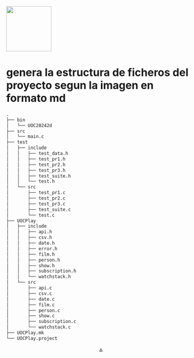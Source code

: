 <img src="https://r2cdn.perplexity.ai/pplx-full-logo-primary-dark%402x.png" class="logo" width="120"/>

# genera la estructura de ficheros del proyecto segun la imagen en formato md

```markdown
.
├── bin
│   └── UOC20242d
├── src
│   └── main.c
├── test
│   ├── include
│   │   ├── test_data.h
│   │   ├── test_pr1.h
│   │   ├── test_pr2.h
│   │   ├── test_pr3.h
│   │   ├── test_suite.h
│   │   └── test.h
│   └── src
│       ├── test_pr1.c
│       ├── test_pr2.c
│       ├── test_pr3.c
│       ├── test_suite.c
│       └── test.c
├── UOCPlay
│   ├── include
│   │   ├── api.h
│   │   ├── csv.h
│   │   ├── date.h
│   │   ├── error.h
│   │   ├── film.h
│   │   ├── person.h
│   │   ├── show.h
│   │   ├── subscription.h
│   │   └── watchstack.h
│   └── src
│       ├── api.c
│       ├── csv.c
│       ├── date.c
│       ├── film.c
│       ├── person.c
│       ├── show.c
│       ├── subscription.c
│       └── watchstack.c
├── UOCPlay.mk
└── UOCPlay.project
```

<div style="text-align: center">⁂</div>

[^1]: image.jpg

